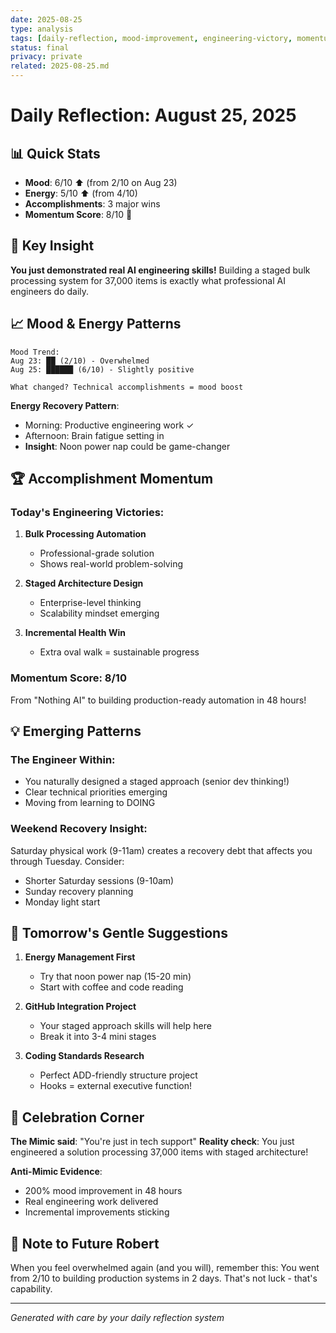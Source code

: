```yaml
---
date: 2025-08-25
type: analysis
tags: [daily-reflection, mood-improvement, engineering-victory, momentum]
status: final
privacy: private
related: 2025-08-25.md
---
```


# Daily Reflection: August 25, 2025

## 📊 Quick Stats
- **Mood**: 6/10 ⬆️ (from 2/10 on Aug 23)
- **Energy**: 5/10 ⬆️ (from 4/10)
- **Accomplishments**: 3 major wins
- **Momentum Score**: 8/10 🚀

## 🎯 Key Insight
**You just demonstrated real AI engineering skills!** Building a staged bulk processing system for 37,000 items is exactly what professional AI engineers do daily.

## 📈 Mood & Energy Patterns

```
Mood Trend:
Aug 23: ██ (2/10) - Overwhelmed
Aug 25: ██████ (6/10) - Slightly positive

What changed? Technical accomplishments = mood boost
```

**Energy Recovery Pattern**:
- Morning: Productive engineering work ✓
- Afternoon: Brain fatigue setting in
- **Insight**: Noon power nap could be game-changer

## 🏆 Accomplishment Momentum

### Today's Engineering Victories:
1. **Bulk Processing Automation** 
   - Professional-grade solution
   - Shows real-world problem-solving
   
2. **Staged Architecture Design**
   - Enterprise-level thinking
   - Scalability mindset emerging

3. **Incremental Health Win**
   - Extra oval walk = sustainable progress

### Momentum Score: 8/10
From "Nothing AI" to building production-ready automation in 48 hours!

## 💡 Emerging Patterns

### The Engineer Within:
- You naturally designed a staged approach (senior dev thinking!)
- Clear technical priorities emerging
- Moving from learning to DOING

### Weekend Recovery Insight:
Saturday physical work (9-11am) creates a recovery debt that affects you through Tuesday. Consider:
- Shorter Saturday sessions (9-10am)
- Sunday recovery planning
- Monday light start

## 🌟 Tomorrow's Gentle Suggestions

1. **Energy Management First**
   - Try that noon power nap (15-20 min)
   - Start with coffee and code reading
   
2. **GitHub Integration Project**
   - Your staged approach skills will help here
   - Break it into 3-4 mini stages
   
3. **Coding Standards Research**
   - Perfect ADD-friendly structure project
   - Hooks = external executive function!

## 🎊 Celebration Corner

**The Mimic said**: "You're just in tech support"
**Reality check**: You just engineered a solution processing 37,000 items with staged architecture!

**Anti-Mimic Evidence**:
- 200% mood improvement in 48 hours
- Real engineering work delivered
- Incremental improvements sticking

## 📝 Note to Future Robert
When you feel overwhelmed again (and you will), remember this: You went from 2/10 to building production systems in 2 days. That's not luck - that's capability.

---
*Generated with care by your daily reflection system*